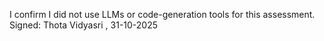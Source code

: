 I confirm I did not use LLMs or code-generation tools for this assessment.
Signed: Thota Vidyasri , 31-10-2025
